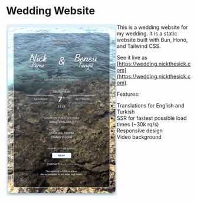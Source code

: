 # Wedding Website

<img src="./images/screenshot.png" alt="Screenshot" width="300" align="left">

This is a wedding website for my wedding. It is a static website built with Bun, Hono, and Tailwind CSS.

See it live as [https://wedding.nickthesick.com](https://wedding.nickthesick.com).

Features:

- Translations for English and Turkish
- SSR for fastest possible load times (~30k rq/s)
- Responsive design
- Video background
